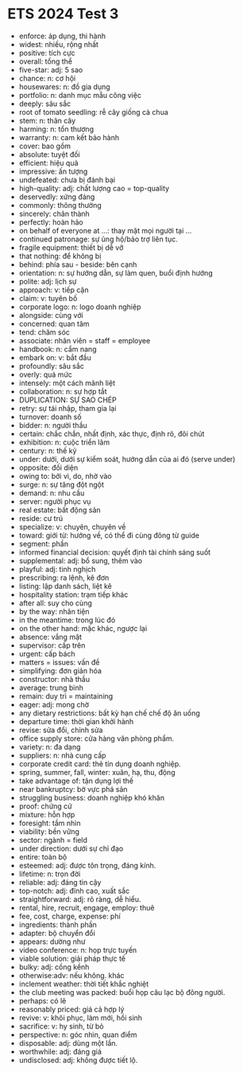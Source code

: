 # ETS 2024 Test 3

- enforce: áp dụng, thi hành
- widest: nhiều, rộng nhất
- positive: tích cực
- overall: tổng thể
- five-star: adj: 5 sao
- chance: n: cơ hội
- housewares: n: đồ gia dụng
- portfolio: n: danh mục mẫu công việc
- deeply: sâu sắc
- root of tomato seedling: rễ cây giống cà chua
- stem: n: thân cây
- harming: n: tổn thương
- warranty: n: cam kết bảo hành
- cover: bao gồm
- absolute: tuyệt đối
- efficient: hiệu quả
- impressive: ấn tượng
- undefeated: chưa bị đánh bại
- high-quality: adj: chất lượng cao = top-quality
- deservedly: xứng đáng
- commonly: thông thường
- sincerely: chân thành
- perfectly: hoàn hảo
- on behalf of everyone at ...: thay mặt mọi người tại ...
- continued patronage: sự ủng hộ/bảo trợ liên tục.
- fragile equipment: thiết bị dễ vỡ
- that nothing: để không bị
- behind: phía sau - beside: bên cạnh
- orientation: n: sự hướng dẫn, sự làm quen, buổi định hướng
- polite: adj: lịch sự
- approach: v: tiếp cận
- claim: v: tuyên bố
- corporate logo: n: logo doanh nghiệp
- alongside: cùng với
- concerned: quan tâm
- tend: chăm sóc
- associate: nhân viên = staff = employee
- handbook: n: cẩm nang
- embark on: v: bắt đầu
- profoundly: sâu sắc
- overly: quá mức
- intensely: một cách mãnh liệt
- collaboration: n: sự hợp tắt
- DUPLICATION: SỰ SAO CHÉP
- retry: sự tái nhập, tham gia lại
- turnover: doanh số
- bidder: n: người thầu
- certain: chắc chắn, nhất định, xác thực, định rõ, đôi chút
- exhibition: n: cuộc triển lãm
- century: n: thế kỷ
- under: dưới, dưới sự kiểm soát, hướng dẫn của ai đó (serve under)
- opposite: đối diện
- owing to: bởi vì, do, nhờ vào
- surge: n: sự tăng đột ngột
- demand: n: nhu cầu
- server: người phục vụ
- real estate: bất động sản
- reside: cư trú
- specialize: v: chuyên, chuyên về
- toward: giới từ: hướng về, có thể đi cùng đông từ guide
- segment: phần
- informed financial decision: quyết định tài chính sáng suốt
- supplemental: adj: bổ sung, thêm vào
- playful: adj: tinh nghịch
- prescribing: ra lệnh, kê đơn
- listing: lập danh sách, liệt kê
- hospitality station: trạm tiếp khác
- after all: suy cho cùng
- by the way: nhân tiện
- in the meantime: trong lúc đó
- on the other hand: mặc khác, ngược lại
- absence: vắng mặt
- supervisor: cấp trên
- urgent: cấp bách
- matters = issues: vấn đề
- simplifying: đơn giản hóa
- constructor: nhà thầu
- average: trung bình
- remain: duy trì = maintaining
- eager: adj: mong chờ
- any dietary restrictions: bất kỳ hạn chế chế độ ăn uống
- departure time: thời gian khởi hành
- revise: sửa đổi, chỉnh sửa
- office supply store: cửa hàng văn phòng phẩm.
- variety: n: đa dạng
- suppliers: n: nhà cung cấp
- corporate credit card: thẻ tín dụng doanh nghiệp.
- spring, summer, fall, winter: xuân, hạ, thu, động
- take advantage of: tận dụng lợi thế
- near bankruptcy: bờ vực phá sản
- struggling business: doanh nghiệp khó khăn
- proof: chứng cứ
- mixture: hỗn hợp
- foresight: tầm nhìn
- viability: bền vững
- sector: ngành = field
- under direction: dưới sự chỉ đạo
- entire: toàn bộ
- esteemed: adj: được tôn trọng, đáng kính.
- lifetime: n: trọn đời
- reliable: adj: đáng tin cậy
- top-notch: adj: đỉnh cao, xuất sắc
- straightforward: adj: rõ ràng, dễ hiểu.
- rental, hire, recruit, engage, employ: thuê
- fee, cost, charge, expense: phí
- ingredients: thành phần
- adapter: bộ chuyển đổi
- appears: dường như
- video conference: n: họp trực tuyến
- viable solution: giải pháp thực tế
- bulky: adj: cồng kềnh
- otherwise:adv: nếu không. khác
- inclement weather: thời tiết khắc nghiệt
- the club meeting was packed: buổi họp câu lạc bộ đông người.
- perhaps: có lẽ
- reasonably priced: giá cả hợp lý
- revive: v: khôi phục, làm mới, hồi sinh
- sacrifice: v: hy sinh, từ bỏ
- perspective: n: góc nhìn, quan điểm
- disposable: adj: dùng một lần.
- worthwhile: adj: đáng giá
- undisclosed: adj: không được tiết lộ.
